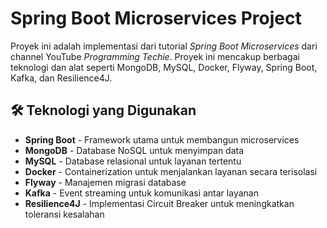 # Spring Boot Microservices Project

Proyek ini adalah implementasi dari tutorial *Spring Boot Microservices* dari channel YouTube *Programming Techie*. Proyek ini mencakup berbagai teknologi dan alat seperti MongoDB, MySQL, Docker, Flyway, Spring Boot, Kafka, dan Resilience4J.

## 🛠️ Teknologi yang Digunakan

- **Spring Boot** - Framework utama untuk membangun microservices
- **MongoDB** - Database NoSQL untuk menyimpan data
- **MySQL** - Database relasional untuk layanan tertentu
- **Docker** - Containerization untuk menjalankan layanan secara terisolasi
- **Flyway** - Manajemen migrasi database
- **Kafka** - Event streaming untuk komunikasi antar layanan
- **Resilience4J** - Implementasi Circuit Breaker untuk meningkatkan toleransi kesalahan
